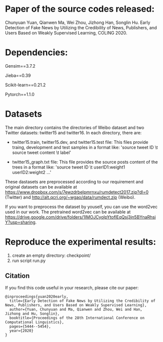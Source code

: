 # Paper of the source codes released:
Chunyuan Yuan, Qianwen Ma, Wei Zhou, Jizhong Han, Songlin Hu. Early Detection of Fake News by Utilizing the Credibility of News, Publishers, and Users Based on Weakly Supervised Learning, COLING 2020.

# Dependencies:
Gensim==3.7.2

Jieba==0.39

Scikit-learn==0.21.2

Pytorch==1.1.0


# Datasets
The main directory contains the directories of Weibo dataset and two Twitter datasets: twitter15 and twitter16. In each directory, there are:
- twitter15.train, twitter15.dev, and twitter15.test file: This files provide traing, development and test samples in a format like: 'source tweet ID \t source tweet content \t label'
  
- twitter15_graph.txt file: This file provides the source posts content of the trees in a format like: 'source tweet ID \t userID1:weight1 userID2:weight2 ...'  

These dastasets are preprocessed according to our requirement and original datasets can be available at https://www.dropbox.com/s/7ewzdrbelpmrnxu/rumdetect2017.zip?dl=0  (Twitter)  and http://alt.qcri.org/~wgao/data/rumdect.zip (Weibo).

If you want to preprocess the dataset by youself, you can use the word2vec used in our work. The pretrained word2vec can be available at https://drive.google.com/drive/folders/1IMOJCyolpYtoflEqQsj3jn5BYnaRhsiY?usp=sharing.


# Reproduce the experimental results:
1. create an empty directory: checkpoint/
2. run script run.py 


## Citation
If you find this code useful in your research, please cite our paper:
```
@inproceedings{yuan2020early,
  title={Early Detection of Fake News by Utilizing the Credibility of News, Publishers, and Users Based on Weakly Supervised Learning},
  author={Yuan, Chunyuan and Ma, Qianwen and Zhou, Wei and Han, Jizhong and Hu, Songlin},
  booktitle={Proceedings of the 28th International Conference on Computational Linguistics},
  pages={5444--5454},
  year={2020}
}
```

